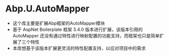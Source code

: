 # Abp.U.AutoMapper
- 这个库主要是扩展Abp框架的AutoMapper模块
- 基于 AspNet Boilerplate 框架 3.4.0 版本进行扩展，该版本引用的 AutoMapper 还没有通过特性进行映射配置的功能支持，而框架也只是简单扩展了三个特性
- 本库想基于该版本扩展更灵活的特性配置支持，以应对项目中的需求
